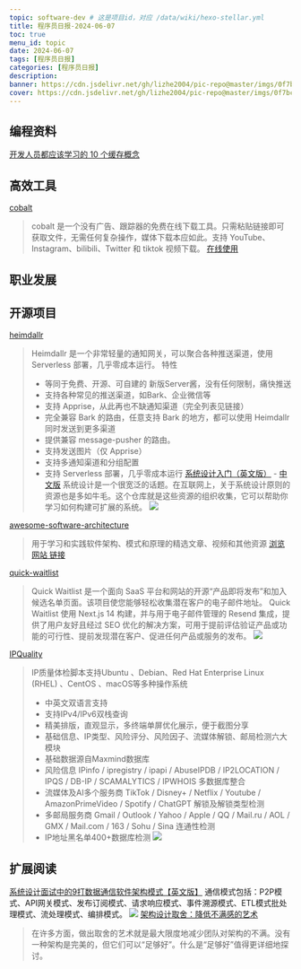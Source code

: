 ```yaml
---
topic: software-dev # 这是项目id，对应 /data/wiki/hexo-stellar.yml
title: 程序员日报-2024-06-07
toc: true
menu_id: topic
date: 2024-06-07
tags: [程序员日报]
categories: [程序员日报]
description: 
banner: https://cdn.jsdelivr.net/gh/lizhe2004/pic-repo@master/imgs/0f7bcefd4576c6036e2dcf2931f46fb8b365495ca8e10623890956e4e0759211.jpg
cover: https://cdn.jsdelivr.net/gh/lizhe2004/pic-repo@master/imgs/0f7bcefd4576c6036e2dcf2931f46fb8b365495ca8e10623890956e4e0759211.jpg
---
```

## 编程资料

[开发人员都应该学习的 10 个缓存概念](https://webcache.googleusercontent.com/search?q=cache:https://medium.com/javarevisited/10-caching-concepts-every-developer-should-learn-bfd2fedc76f8)


## 高效工具



[cobalt](https://github.com/imputnet/cobalt)
>cobalt 是一个没有广告、跟踪器的免费在线下载工具。只需粘贴链接即可获取文件，无需任何复杂操作，媒体下载本应如此。支持 YouTube、Instagram、bilibili、Twitter 和 tiktok 视频下载。 
[在线使用](https://cobalt.tools)

## 职业发展


## 开源项目
[heimdallr](https://github.com/LeslieLeung/heimdallr?tab=readme-ov-file)
>Heimdallr 是一个非常轻量的通知网关，可以聚合各种推送渠道，使用 Serverless 部署，几乎零成本运行。
>特性
>* 等同于免费、开源、可自建的 新版Server酱，没有任何限制，痛快推送
>* 支持各种常见的推送渠道，如Bark、企业微信等
>* 支持 Apprise，从此再也不缺通知渠道（完全列表见链接）
>* 完全兼容 Bark 的路由，任意支持 Bark 的地方，都可以使用 Heimdallr 同时发送到更多渠道
>* 提供兼容 message-pusher 的路由。
>* 支持发送图片（仅 Apprise）
>* 支持多通知渠道和分组配置
>* 支持 Serverless 部署，几乎零成本运行
[系统设计入门（英文版）](https://github.com/donnemartin/system-design-primer)
    - [中文版](https://github.com/donnemartin/system-design-primer/blob/master/README-zh-Hans.md)
> 系统设计是一个很宽泛的话题。在互联网上，关于系统设计原则的资源也是多如牛毛。这个仓库就是这些资源的组织收集，它可以帮助你学习如何构建可扩展的系统。
> ![](https://cdn.jsdelivr.net/gh/lizhe2004/pic-repo@master/imgs/20240626191544.png)

[awesome-software-architecture](https://github.com/mehdihadeli/awesome-software-architecture)
> 用于学习和实践软件架构、模式和原理的精选文章、视频和其他资源
> [浏览网站 链接](https://awesome-architecture.com/)

[quick-waitlist](https://github.com/raqibnur/quick-waitlist)
>Quick Waitlist 是一个面向 SaaS 平台和网站的开源“产品即将发布”和加入候选名单页面。该项目使您能够轻松收集潜在客户的电子邮件地址。 Quick Waitlist 使用 Next.js 14 构建，并与用于电子邮件管理的 Resend 集成，提供了用户友好且经过 SEO 优化的解决方案，可用于提前评估验证产品或功能的可行性、提前发现潜在客户、促进任何产品或服务的发布。
![](https://cdn.jsdelivr.net/gh/lizhe2004/pic-repo@master/imgs/20240626191502.png)

[IPQuality](https://github.com/xykt/IPQuality)
>IP质量体检脚本支持Ubuntu 、Debian、Red Hat Enterprise Linux (RHEL) 、CentOS 、macOS等多种操作系统
> - 中英文双语言支持
> - 支持IPv4/IPv6双栈查询
> - 精美排版，直观显示，多终端单屏优化展示，便于截图分享
> - 基础信息、IP类型、风险评分、风险因子、流媒体解锁、邮局检测六大模块
> - 基础数据源自Maxmind数据库
> - 风险信息 IPinfo / ipregistry / ipapi / AbuseIPDB / IP2LOCATION / IPQS / DB-IP / SCAMALYTICS / IPWHOIS 多数据库整合
> - 流媒体及AI多个服务商 TikTok / Disney+ / Netflix / Youtube / AmazonPrimeVideo / Spotify / ChatGPT 解锁及解锁类型检测
> - 多邮局服务商 Gmail / Outlook / Yahoo / Apple / QQ / Mail.ru / AOL / GMX / Mail.com / 163 / Sohu / Sina 连通性检测
> - IP地址黑名单400+数据库检测
![](https://cdn.jsdelivr.net/gh/lizhe2004/pic-repo@master/imgs/20240626191644.png)

## 扩展阅读
[系统设计面试中的9打数据通信软件架构模式【英文版】](https://webcache.googleusercontent.com/search?q=cache:https://medium.com/javarevisited/9-software-architecture-patterns-for-system-design-interviews-d76793592903)
通信模式包括：P2P模式、API网关模式、发布订阅模式、请求响应模式、事件溯源模式、ETL模式批处理模式、流处理模式、编排模式。
![](https://cdn.jsdelivr.net/gh/lizhe2004/pic-repo@master/imgs/1_3semWBqAx9HvcIQFkrCK2A.gif)
[架构设计取舍：降低不满感的艺术](https://www.infoq.com/articles/trade-offs-minimizing-unhappiness/?utm_source=twitter&utm_medium=link&utm_campaign=calendar)
>在许多方面，做出取舍的艺术就是最大限度地减少团队对架构的不满。没有一种架构是完美的，但它们可以“足够好”。什么是“足够好”值得更详细地探讨。